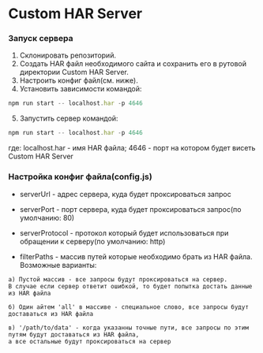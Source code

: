 # Custom HAR Server


### Запуск сервера

1. Склонировать репозиторий.
2. Создать HAR файл необходимого сайта и сохранить его в рутовой директории Custom HAR Server.
3. Настроить конфиг файл(см. ниже).
4. Установить зависимости командой:

```js
npm run start -- localhost.har -p 4646
```

5. Запустить сервер командой:

```js
npm run start -- localhost.har -p 4646
```

где:
localhost.har - имя HAR файла;
4646 - порт на котором будет висеть Custom HAR Server


### Настройка конфиг файла(config.js)

* serverUrl - адрес сервера, куда будет проксироваться запрос

* serverPort - порт сервера, куда будет проксироваться запрос(по умолчанию: 80)

* serverProtocol - протокол который будет использоваться при обращении к серверу(по умолчанию: http)

* filterPaths - массив путей которые необходимо брать из HAR файла. Возможные варианты:
```
а) Пустой массив - все запросы будут проксироваться на сервер.
В случае если сервер ответит ошибкой, то будет попытка достать данные из HAR файла

б) Один айтем 'all' в массиве - специальное слово, все запросы будут доставаться из HAR файла

в) '/path/to/data' - когда указанны точные пути, все запросы по этим путям будут доставаться из HAR файла,
а все остальные будут проксироваться на сервер
```